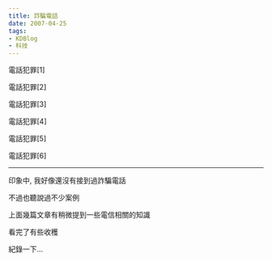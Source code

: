```yaml
---
title: 詐騙電話
date: 2007-04-25
tags:
- KDBlog
- 科技
---
```

電話犯罪[1]

電話犯罪[2]

電話犯罪[3]

電話犯罪[4]

電話犯罪[5]

電話犯罪[6]

---

印象中, 我好像還沒有接到過詐騙電話

不過也聽說過不少案例

上面幾篇文章有稍微提到一些電信相關的知識

看完了有些收穫

紀錄一下...

